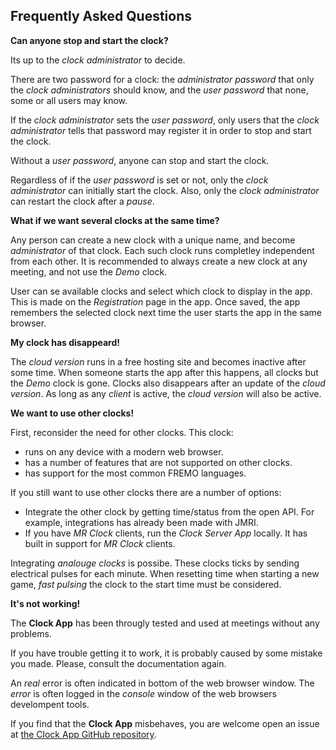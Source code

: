 ## Frequently Asked Questions

**Can anyone stop and start the clock?**

Its up to the *clock administrator* to decide. 

There are two password for a clock: 
the *administrator password* that only the *clock administrators* should know, and
the *user password* that none, some or all users may know.

If the *clock administrator* sets the *user password*,
only users that the *clock administrator* tells that password
may register it in order to stop and start the clock. 

Without a *user password*, anyone can stop and start the clock.

Regardless of if the *user password* is set or not, 
only the *clock administrator* can initially start the clock.
Also, only the *clock administrator* can restart the clock after a *pause*.

**What if we want several clocks at the same time?**

Any person can create a new clock with a unique name,
and become *administrator* of that clock.
Each such clock runs completley independent from each other.
It is recommended to always create a new clock at any meeting,
and not use the *Demo* clock.

User can se available clocks and select which clock to display in the app.
This is made on the *Registration* page in the app.
Once saved, the app remembers the selected clock next time
the user starts the app in the same browser.

**My clock has disappeard!**

The *cloud version* runs in a free hosting site and becomes
inactive after some time.
When someone starts the app after this happens,
all clocks but the *Demo* clock is gone.
Clocks also disappears after an update of the *cloud version*.
As long as any *client* is active, the *cloud version*
will also be active.

**We want to use other clocks!**

First, reconsider the need for other clocks. This clock:
- runs on any device with a modern web browser.
- has a number of features that are not supported on other clocks.
- has support for the most common FREMO languages.

If you still want to use other clocks there are a number of options:
- Integrate the other clock by getting time/status from the open API. 
For example, integrations has already been made with JMRI.
- If you have *MR Clock* clients, run the *Clock Server App* locally. 
It has built in support for *MR Clock* clients.

Integrating *analouge clocks* is possibe. 
These clocks ticks by sending electrical pulses for each minute.
When resetting time when starting a new game, *fast pulsing*
the clock to the start time must be considered.

**It's not working!**

The **Clock App** has been througly tested and used at meetings without
any problems.

If you have trouble getting it to work, it is probably caused by some
mistake you made. Please, consult the documentation again.

An *real* error is often indicated in bottom of the web browser window.
The *error* is often logged in the *console* window of the web browsers
develompent tools.

If you find that the **Clock App** misbehaves, you are welcome open an issue at
[the Clock App GitHub repository](https://github.com/tellurianinteractive/Tellurian.Trains.ModuleMeetingApp).

